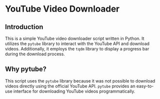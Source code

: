 # YouTube Video Downloader

## Introduction
This is a simple YouTube video downloader script written in Python. It utilizes the `pytube` library to interact with the YouTube API and download videos. Additionally, it employs the `tqdm` library to display a progress bar during the download process.

## Why pytube?
This script uses the `pytube` library because it was not possible to download videos directly using the official YouTube API. `pytube` provides an easy-to-use interface for downloading YouTube videos programmatically.
